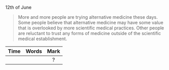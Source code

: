 12th of June
> More and more people are trying alternative medicine these days. Some people believe that alternative medicine may have some value that is overlooked by more scientific medical practices. Other people are reluctant to trust any forms of medicine outside of the scientific medical establishment.

| Time | Words | Mark |
|:--:|:--:|:--:|
|  |  | ? |